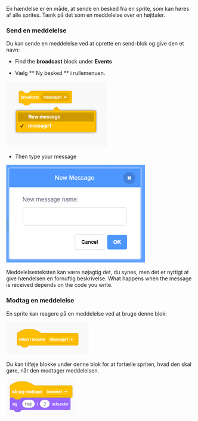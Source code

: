 En hændelse er en måde, at sende en besked fra en sprite, som kan høres af alle sprites. Tænk på det som en meddelelse over en højttaler.

### Send en meddelelse

Du kan sende en meddelelse ved at oprette en send-blok og give den et navn:

+ Find the **broadcast** block under **Events**

+ Vælg ** Ny besked ** i rullemenuen.

![broadcast block dropdown](images/broadcast-block.png)

+ Then type your message

![Opret en meddelelse](images/new-broadcast.png)

Meddelelsesteksten kan være nøjagtig det, du synes, men det er nyttigt at give hændelsen en fornuftig beskrivelse. What happens when the message is received depends on the code you write.

### Modtag en meddelelse

En sprite kan reagere på en meddelelse ved at bruge denne blok:

![Modtag en meddelelse](images/receive-a-broadcast.png)

Du kan tilføje blokke under denne blok for at fortælle spriten, hvad den skal gøre, når den modtager meddelelsen.

![Modtag eksempel](images/receive-example.png)